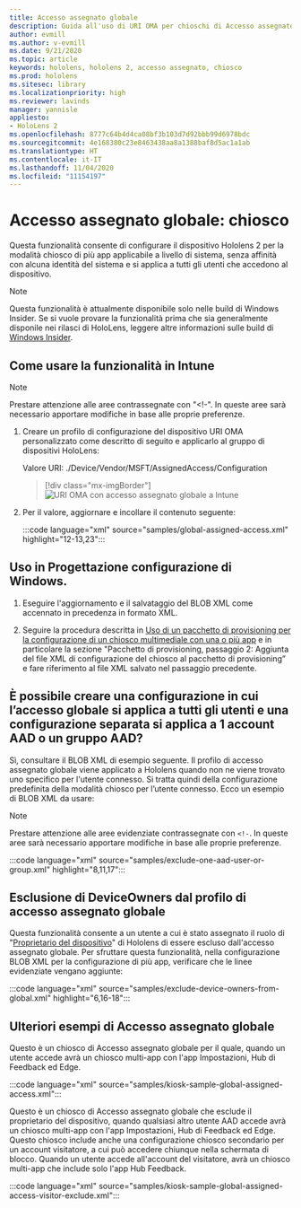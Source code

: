 ```yaml
---
title: Accesso assegnato globale
description: Guida all'uso di URI OMA per chioschi di Accesso assegnato globale
author: evmill
ms.author: v-evmill
ms.date: 9/21/2020
ms.topic: article
keywords: hololens, hololens 2, accesso assegnato, chiosco
ms.prod: hololens
ms.sitesec: library
ms.localizationpriority: high
ms.reviewer: lavinds
manager: yannisle
appliesto:
- HoloLens 2
ms.openlocfilehash: 8777c64b4d4ca08bf3b103d7d92bbb99d6978bdc
ms.sourcegitcommit: 4e168380c23e8463438aa8a1388baf8d5ac1a1ab
ms.translationtype: HT
ms.contentlocale: it-IT
ms.lasthandoff: 11/04/2020
ms.locfileid: "11154197"
---
```

# Accesso assegnato globale: chiosco

Questa funzionalità consente di configurare il dispositivo Hololens 2 per la modalità chiosco di più app applicabile a livello di sistema, senza affinità con alcuna identità del sistema e si applica a tutti gli utenti che accedono al dispositivo. 

> [!NOTE]
> Questa funzionalità è attualmente disponibile solo nelle build di Windows Insider. Se si vuole provare la funzionalità prima che sia generalmente disponile nei rilasci di HoloLens, leggere altre informazioni sulle build di [Windows Insider](hololens-insider.md).
 
## Come usare la funzionalità in Intune 

> [!NOTE]
> Prestare attenzione alle aree contrassegnate con "<!-". In queste aree sarà necessario apportare modifiche in base alle proprie preferenze. 

1.  Creare un profilo di configurazione del dispositivo URI OMA personalizzato come descritto di seguito e applicarlo al gruppo di dispositivi HoloLens: 

    Valore URI: ./Device/Vendor/MSFT/AssignedAccess/Configuration
   
    > [!div class="mx-imgBorder"]
    > ![URI OMA con accesso assegnato globale a Intune](images/global-assigned-access-omauri.png)

2.  Per il valore, aggiornare e incollare il contenuto seguente: 

    :::code language="xml" source="samples/global-assigned-access.xml" highlight="12-13,23":::

## Uso in Progettazione configurazione di Windows. 
 
1.  Eseguire l'aggiornamento e il salvataggio del BLOB XML come accennato in precedenza in formato XML. 

2.  Seguire la procedura descritta in [Uso di un pacchetto di provisioning per la configurazione di un chiosco multimediale con una o più app](https://docs.microsoft.com/hololens/hololens-kiosk#use-a-provisioning-package-to-set-up-a-single-app-or-multi-app-kiosk) e in particolare la sezione "Pacchetto di provisioning, passaggio 2: Aggiunta del file XML di configurazione del chiosco al pacchetto di provisioning” e fare riferimento al file XML salvato nel passaggio precedente. 

## È possibile creare una configurazione in cui l’accesso globale si applica a tutti gli utenti e una configurazione separata si applica a 1 account AAD o un gruppo AAD? 

Sì, consultare il BLOB XML di esempio seguente. Il profilo di accesso assegnato globale viene applicato a Hololens quando non ne viene trovato uno specifico per l'utente connesso. Si tratta quindi della configurazione predefinita della modalità chiosco per l’utente connesso. Ecco un esempio di BLOB XML da usare: 

> [!NOTE]
> Prestare attenzione alle aree evidenziate contrassegnate con `<!-`. In queste aree sarà necessario apportare modifiche in base alle proprie preferenze. 

 :::code language="xml" source="samples/exclude-one-aad-user-or-group.xml" highlight="8,11,17":::

## Esclusione di DeviceOwners dal profilo di accesso assegnato globale

Questa funzionalità consente a un utente a cui è stato assegnato il ruolo di "[Proprietario del dispositivo](security-adminless-os.md)" di Hololens di essere escluso dall'accesso assegnato globale. Per sfruttare questa funzionalità, nella configurazione BLOB XML per la configurazione di più app, verificare che le linee evidenziate vengano aggiunte: 

 :::code language="xml" source="samples/exclude-device-owners-from-global.xml" highlight="6,16-18":::
 
## Ulteriori esempi di Accesso assegnato globale

Questo è un chiosco di Accesso assegnato globale per il quale, quando un utente accede avrà un chiosco multi-app con l'app Impostazioni, Hub di Feedback ed Edge.

:::code language="xml" source="samples/kiosk-sample-global-assigned-access.xml":::

Questo è un chiosco di Accesso assegnato globale che esclude il proprietario del dispositivo, quando qualsiasi altro utente AAD accede avrà un chiosco multi-app con l'app Impostazioni, Hub di Feedback ed Edge. Questo chiosco include anche una configurazione chiosco secondario per un account visitatore, a cui può accedere chiunque nella schermata di blocco. Quando un utente accede all'account del visitatore, avrà un chiosco multi-app che include solo l'app Hub Feedback.

:::code language="xml" source="samples/kiosk-sample-global-assigned-access-visitor-exclude.xml":::


